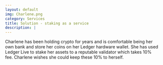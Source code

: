 ```yaml
---
layout: default
img: Charlene.png
category: Services
title: Solution - staking as a service
description: |
---
```

Charlene has been holding crypto for years and is comfortable being her own bank and store her coins on her Ledger hardware wallet. She has used Ledger Live to stake her assets to a reputable validator which takes 10% fee. Charlene wishes she could keep these 10% to herself.